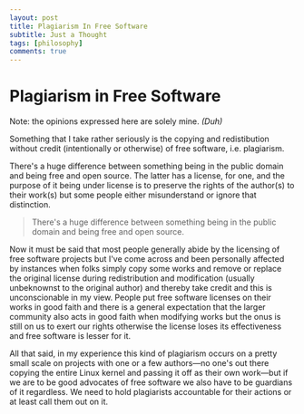 ```yaml
---
layout: post
title: Plagiarism In Free Software
subtitle: Just a Thought
tags: [philosophy]
comments: true
---
```

# Plagiarism in Free Software


Note: the opinions expressed here are solely mine. _(Duh)_

Something that I take rather seriously is the copying and redistibution without credit (intentionally or otherwise) of free software, i.e. plagiarism.

There's a huge difference between something being in the public domain and being free and open source. The latter has a license, for one, and the purpose of it being under license is to preserve the rights of the author(s) to their work(s) but some people either misunderstand or ignore that distinction.

> There's a huge difference between something being in the public domain and being free and open source.

Now it must be said that most people generally abide by the licensing of free software projects but I've come across and been personally affected by instances when folks simply copy some works and remove or replace the original license during redistribution and modification (usually unbeknownst to the original author) and thereby take credit and this is unconscionable in my view. People put free software licenses on their works in good faith and there is a general expectation that the larger community also acts in good faith when modifying works but the onus is still on us to exert our rights otherwise the license loses its effectiveness and free software is lesser for it.

All that said, in my experience this kind of plagiarism occurs on a pretty small scale on projects with one or a few authors—no one's out there copying the entire Linux kernel and passing it off as their own work—but if we are to be good advocates of free software we also have to be guardians of it regardless. We need to hold plagiarists accountable for their actions or at least call them out on it.
